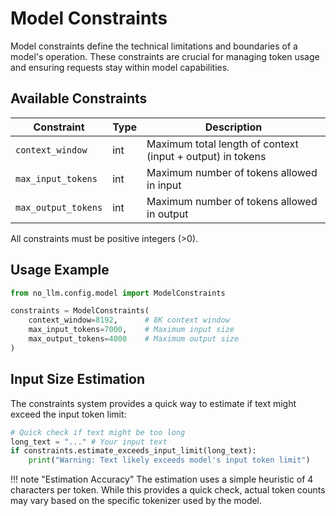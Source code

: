 # Model Constraints

Model constraints define the technical limitations and boundaries of a model's operation. These constraints are crucial for managing token usage and ensuring requests stay within model capabilities.

## Available Constraints

| Constraint | Type | Description |
|------------|------|-------------|
| `context_window` | int | Maximum total length of context (input + output) in tokens |
| `max_input_tokens` | int | Maximum number of tokens allowed in input |
| `max_output_tokens` | int | Maximum number of tokens allowed in output |

All constraints must be positive integers (>0).

## Usage Example

```python
from no_llm.config.model import ModelConstraints

constraints = ModelConstraints(
    context_window=8192,      # 8K context window
    max_input_tokens=7000,    # Maximum input size
    max_output_tokens=4000    # Maximum output size
)
```

## Input Size Estimation

The constraints system provides a quick way to estimate if text might exceed the input token limit:

```python
# Quick check if text might be too long
long_text = "..." # Your input text
if constraints.estimate_exceeds_input_limit(long_text):
    print("Warning: Text likely exceeds model's input token limit")
```

!!! note "Estimation Accuracy"
    The estimation uses a simple heuristic of 4 characters per token. While this provides a quick check, actual token counts may vary based on the specific tokenizer used by the model.
